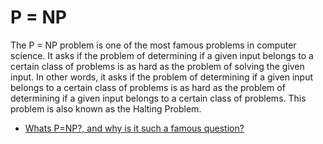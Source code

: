 # P = NP

The P = NP problem is one of the most famous problems in computer science. It asks if the problem of determining if a given input belongs to a certain class of problems is as hard as the problem of solving the given input. In other words, it asks if the problem of determining if a given input belongs to a certain class of problems is as hard as the problem of determining if a given input belongs to a certain class of problems. This problem is also known as the Halting Problem.

- [Whats P=NP?, and why is it such a famous question?](https://stackoverflow.com/questions/111307/whats-p-np-and-why-is-it-such-a-famous-question)

